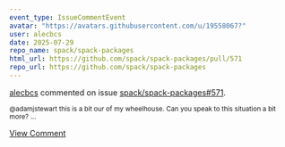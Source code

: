 ```yaml
---
event_type: IssueCommentEvent
avatar: "https://avatars.githubusercontent.com/u/19558067?"
user: alecbcs
date: 2025-07-29
repo_name: spack/spack-packages
html_url: https://github.com/spack/spack-packages/pull/571
repo_url: https://github.com/spack/spack-packages
---
```


<a href='https://github.com/alecbcs' target='_blank'>alecbcs</a> commented on issue <a href='https://github.com/spack/spack-packages/pull/571' target='_blank'>spack/spack-packages#571</a>.

<small>@adamjstewart this is a bit our of my wheelhouse. Can you speak to this situation a bit more?...</small>

<a href='https://github.com/spack/spack-packages/pull/571' target='_blank'>View Comment</a>